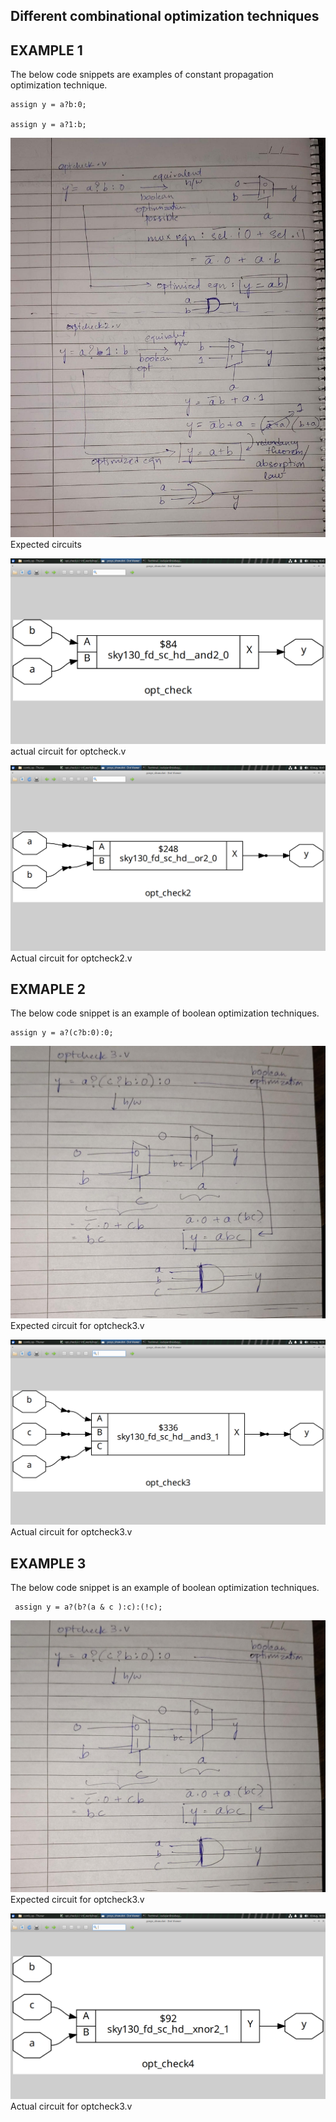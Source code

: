 ## Different combinational optimization techniques 

## EXAMPLE 1

The below code snippets are examples of constant propagation optimization technique. 

```
assign y = a?b:0;

assign y = a?1:b;
```

![](images/optcheck1_2.jpeg)
Expected circuits

![](images/opt_check_show_afteroptclear.png)
actual circuit for optcheck.v

![](images/opt_check2_show.png)
Actual circuit for optcheck2.v


## EXMAPLE 2

The below code snippet is an example of boolean optimization techniques.

```
assign y = a?(c?b:0):0;
```

![](images/optcheck3.jpeg)
Expected circuit for optcheck3.v

![](images/opt_check3_sho.png)
Actual circuit for optcheck3.v


## EXAMPLE 3

The below code snippet is an example of boolean optimization techniques.

```
 assign y = a?(b?(a & c ):c):(!c);
```

![](images/optcheck3.jpeg)
Expected circuit for optcheck3.v

![](images/opt_check4_show_afterabc_optclean.png)
Actual circuit for optcheck3.v

